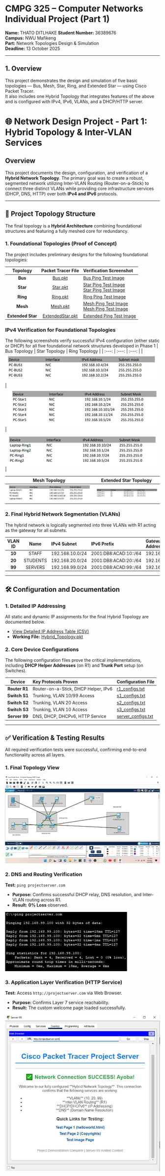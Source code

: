 # CMPG 325 – Computer Networks Individual Project (Part 1)

**Name:** THATO DITLHAKE
**Student Number:** 36389676  
**Campus:** NWU Mafikeng  
**Part:** Network Topologies Design & Simulation  
**Deadline:** 13 October 2025

---

## 1. Overview
This project demonstrates the design and simulation of five basic topologies — Bus, Mesh, Star, Ring, and Extended Star — using Cisco Packet Tracer.  
It also includes one Hybrid Topology that integrates features of the above and is configured with IPv4, IPv6, VLANs, and a DHCP/HTTP server.

# 🌐 Network Design Project - Part 1: Hybrid Topology & Inter-VLAN Services

## Overview

This project documents the design, configuration, and verification of a **Hybrid Network Topology**. The primary goal was to create a robust, segmented network utilizing Inter-VLAN Routing (Router-on-a-Stick) to connect three distinct VLANs while providing core infrastructure services (DHCP, DNS, HTTP) over both **IPv4 and IPv6** protocols.

---

## 📐 Project Topology Structure

The final topology is a **Hybrid Architecture** combining foundational structures and featuring a fully meshed core for redundancy.

### 1. Foundational Topologies (Proof of Concept)

The project includes preliminary designs for the following foundational topologies:

| Topology | Packet Tracer File | Verification Screenshot |
| :---: | :---: | :--- |
| **Bus** | [Bus.pkt](Topologies/Bus.pkt) | [Bus Ping Test Image](PingTest/bus_ping_test.jpg) |
| **Star** | [Star.pkt](Topologies/Star.pkt) | [Star Ping Test Image](PingTest/star_ping_test.jpg)<br>[Star Ping Test Image](PingTest/star_ping_test1.jpg) |
| **Ring** | [Ring.pkt](Topologies/Ring.pkt) | [Ring Ping Test Image](PingTest/ring_ping_test.jpg) |
| **Mesh** | [Mesh.pkt](Topologies/Mesh.pkt) | [Mesh Ping Test Image](PingTest/mesh_ping_test.jpg)<br>[Mesh Ping Test Image](PingTest/mesh_ping_test1.jpg) |
| **Extended Star**| [ExtendedStar.pkt](Topologies/ExtendedStar.pkt) | [Extended Ping Test Image](PingTest/extended_star_ping_test.jpg) |

### IPv4 Verification for Foundational Topologies

The following screenshots verify successful IPv4 configuration (either static or DHCP) for all five foundational network structures developed in Phase 1
| Bus Topology | Star Topology | Ring Topology |
| :---: | :---: | :---: |
| ![Bus IPv4 Test](IP-TABLES/bus_topology_iptable.jpg) | ![Star IPv4 Test](IP-TABLES/star_topology_iptable.jpg) | ![Ring IPv4 Test](IP-TABLES/ring_topology_iptable.jpg) |

| Mesh Topology | Extended Star Topology |
| :---: | :---: |
| ![Mesh IPv4 Test](IP-TABLES/mesh_topology_iptable.jpg) | ![Extended Star IPv4 Test](IP-TABLES/extended_star_topology_iptable.jpg) |

### 2. Final Hybrid Network Segmentation (VLANs)

The hybrid network is logically segmented into three VLANs with R1 acting as the gateway for all subnets.

| VLAN ID | Name | IPv4 Subnet | IPv6 Prefix | Gateway Address (R1) |
| :---: | :---: | :--- | :--- | :--- |
| **10** | STAFF | 192.168.10.0/24 | 2001:DB8:ACAD:10::/64 | 192.168.10.1 |
| **20** | STUDENTS | 192.168.20.0/24 | 2001:DB8:ACAD:20::/64 | 192.168.20.1 |
| **99** | SERVERS | 192.168.99.0/24 | 2001:DB8:ACAD:99::/64 | 192.168.99.1 |

---

## 🛠 Configuration and Documentation

### 1. Detailed IP Addressing

All static and dynamic IP assignments for the final Hybrid Topology are documented below.

* [View Detailed IP Address Table (CSV)](IP-TABLES/hybrid_topology_iptable.csv)
* **Working File:** [Hybrid_Topology.pkt](Topologies/Hybrid1.pkt)

### 2. Core Device Configurations

The following configuration files prove the critical implementations, including **DHCP Helper Addresses** (on R1) and **Trunk Port** setup (on Switches).

| Device | Key Protocols Proven | Configuration File |
| :---: | :--- | :--- |
| **Router R1** | Router-on-a-Stick, DHCP Helper, IPv6 | [r1_configs.txt](Configs/r1_configs.txt) |
| **Switch S1** | Trunking, VLAN 10/99 Access | [s1_configs.txt](Configs/s1_configs.txt) |
| **Switch S2** | Trunking, VLAN 20 Access | [s2_configs.txt](Configs/s2_configs.txt) |
| **Switch S3** | Trunking, VLAN 10 Access | [s3_configs.txt](Configs/s3_configs.txt) |
| **Server 99** | DNS, DHCP, DHCPv6, HTTP Service | [server_configs.txt](Configs/server_configs.txt) |

---

## ✅ Verification & Testing Results

All required verification tests were successful, confirming end-to-end functionality across all layers.

### 1. Final Topology View
![Final Hybrid Topology Map with all connections active](Screenshots/hybrid_topology.jpg)

### 2. DNS and Routing Verification

**Test:** `ping projectserver.com`

* **Purpose:** Confirms successful DHCP relay, DNS resolution, and Inter-VLAN routing across R1.
* **Result:** **0% Loss** observed.

![Successful ping test to projectserver.com showing 0% loss](PingTest/projectserver.jpg)

### 3. Application Layer Verification (HTTP Service)

**Test:** Access `http://projectserver.com` via Web Browser.

* **Purpose:** Confirms Layer 7 service reachability.
* **Result:** The custom welcome page loaded successfully.

![Web browser displaying the custom 'Ayoba!' welcome page from Server-99](Screenshots/project_server.jpg)
